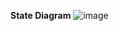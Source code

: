**State Diagram**
![image](https://github.com/Poudel0/VHDL-Embedded-Systems/assets/153211249/1db09c28-6f99-405e-be3d-4dd42366fc23)
